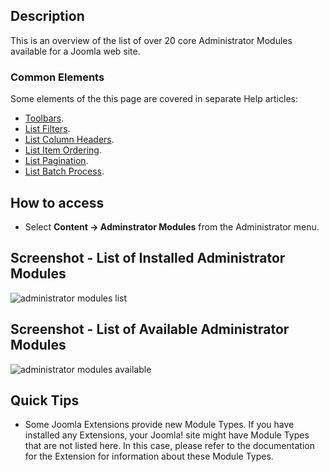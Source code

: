 <!-- Filename: Help4.x:Extensions_Modules_Administrator / Display title: Modules (Administrator) -->

## Description

This is an overview of the list of over 20 core Administrator Modules
available for a Joomla web site.

### Common Elements

Some elements of the this page are covered in separate Help articles:

* [Toolbars](jdocmanual?article=help/common-elements/toolbars "").
* [List Filters](jdocmanual?article=help/common-elements/list-filters "").
* [List Column Headers](jdocmanual?article=help/common-elements/list-column-headers "").
* [List Item Ordering](jdocmanual?article=help/common-elements/list-ordering "").
* [List Pagination](jdocmanual?article=help/common-elements/list-pagination "").
* [List Batch Process](jdocmanual?article=help/common-elements/list-batch-process "").

## How to access

- Select **Content → Adminstrator Modules** from the Administrator menu. 

## Screenshot - List of Installed Administrator Modules

![administrator modules list](../../../en/images/modules-admin/modules-administrator-list.png)

## Screenshot - List of Available Administrator Modules

![administrator modules available](../../../en/images/modules-admin/modules-administrator-available.png)

## Quick Tips

- Some Joomla Extensions provide new Module Types. If you have installed
  any Extensions, your Joomla! site might have Module Types that are not
  listed here. In this case, please refer to the documentation for the
  Extension for information about these Module Types.


